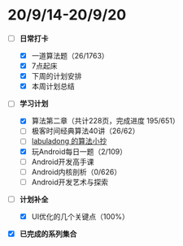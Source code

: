 # 20/9/14-20/9/20

* [ ] **日常打卡**
  * [x] 一道算法题（26/1763）
  * [x] 7点起床
  * [x] 下周的计划安排
  * [x] 本周计划总结
* [ ] **学习计划**
  * [x] 算法第二章（共计228页，完成进度 195/651）
  * [ ] 极客时间经典算法40讲（26/62）
  * [ ] [labuladong 的算法小抄](https://labuladong.gitbook.io/algo/)
  * [x] 玩Android每日一题（2/109）
  * [ ] Android开发高手课 
  * [ ] Android内核剖析（0/626）
  * [ ] Android开发艺术与探索
* [ ] **计划补全**
  * [x] UI优化的几个关键点（100%）
* [x] **已完成的系列集合**


